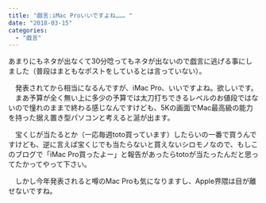 ```yaml
---
title: "戯言:iMac Proいいですよね……。"
date: "2018-03-15"
categories: 
  - "戯言"
---
```


あまりにもネタが出なくて30分唸ってもネタが出ないので戯言に逃げる事にしました（普段はまともなポストをしているとは言っていない）。

　発表されてから相当になるんですが、iMac Pro、いいですよね。欲しいです。 　まあ予算が全く無い上に多少の予算では太刀打ちできるレベルのお値段ではないので憧れのままで終わる感じなんですけども、5Kの画面でMac最高級の能力を持った据え置き型パソコンと考えると涎が出ます。

　宝くじが当たるとか（一応毎週toto買っています）したらいの一番で買うんですけども、逆に言えば宝くじでも当たらないと買えないシロモノなので、もしこのブログで「iMac Pro買ったよー」と報告があったらtotoが当たったんだと思ってたかってやって下さい。

　しかし今年発表されると噂のMac Proも気になりますし、Apple界隈は目が離せないですね。

